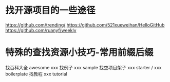 # 找开源项目的一些途径
   https://github.com/trending/
   https://github.com/521xueweihan/HelloGitHub
   https://github.com/ruanyf/weekly

# 特殊的查找资源小技巧-常用前缀后缀 
   找百科大全 awesome xxx
   找例子 xxx sample
   找空项目架子 xxx starter / xxx boilerplate 
   找教程  xxx tutorial
